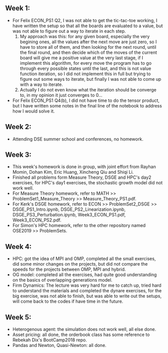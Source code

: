 ## Week 1:
- For Felix ECON_PS1 Q2, I was not able to get the tic-tac-toe working, I have written the setup so that all the boards are evaluated to a value, but was not able to figure out a way to iterate in each step.
  1. My approach was this: for any given board, especially the very begining ones, all the values after the next move are just zero, so I have to store all of them, and then looking for the next round, until the final round, and then decide which of the moves of the current board will give me a positive value at the very last stage, if I implement this algorithm, for every move the program has to go through every possible states until the last, and this is not value function iteration, so I did not implement this in full but trying to figure out some ways to iterate, but finally I was not able to come up with a way to iterate.
  2. Actually I do not even know what the iteration should be converge to, in my opinion it just converges to 0...
- For Felix ECON_PS1 Q4(b), I did not have time to do the tensor product, but I have written some notes in the final line of the notebook to address how I would solve it.  
## Week 2:
- Attending DSE summer school and conferences, no homework.
## Week 3:
- This week's homework is done in group, with joint effort from Rayhan Momin, Dohan Kim, Eric Huang, Xincheng Qiu and Shiqi Li.
- Finished all problems form Measure Theory, DSGE and HPC's day2 exercises, for HPC's day1 exercises, the stochastic growth model did not work well.
- For Measure Theory homework, refer to MATH >> ProblemSet1_Measure_Theory >> Measure_Theory_PS1.pdf.  
- For Kerk's DSGE homework, refer to ECON >> ProblemSet2_DSGE >> DSGE_PS1_Intro.ipynb, DSGE_PS2_Linearization.ipynb, DSGE_PS3_Perturbation.ipynb, Week3_ECON_PS1.pdf, Week3_ECON_PS2.pdf.  
- For Simon's HPC homework, refer to the other repository named OSE2019 >> ProblemSets.
## Week 4:
- HPC: got the idea of MPI and OMP, completed all the small exercises, did some minor changes on the projects, but did not compare the speeds for the projects between OMP, MPI and hybrid.
- OG model: completed all the exercises, had quite good understanding on the basics of overlapping generations model.
- Firm Dynamics: The lecture was very hard for me to catch up, tried hard to understand the materials and completed the dynare exercises, for the big exercise, was not able to finish, but was able to write out the setups, will come back to the codes if have time in the future.
## Week 5:
- Heterogenous agent: the simulation does not work well, all else done.
- Asset pricing: all done, the orderbook class has some reference to Rebekah Dix's BootCamp2018 repo.
- Pandas and Newton, Quasi-Newton: all done.
